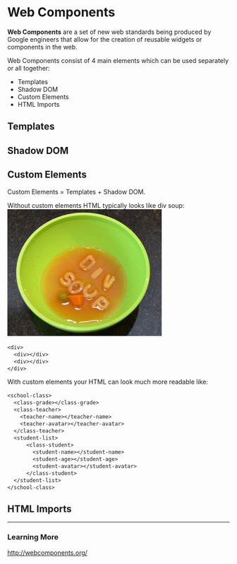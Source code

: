 # Web Components

**Web Components** are a set of new web standards being produced by Google engineers that allow for the creation of reusable widgets or components in the web. 

Web Components consist of 4 main elements which can be used separately or all together:

* Templates
* Shadow DOM
* Custom Elements
* HTML Imports


## Templates

## Shadow DOM





## Custom Elements

Custom Elements = Templates + Shadow DOM.

Without custom elements HTML typically looks like div soup:
![Div Soup](images/div-soup-resized.jpg)

```
<div>
  <div></div>
  <div></div>
</div>

```

With custom elements your HTML can look much more readable like:
```
<school-class>
  <class-grade></class-grade>
  <class-teacher>
    <teacher-name></teacher-name>
    <teacher-avatar></teacher-avatar>
  </class-teacher>
  <student-list>
      <class-student>
        <student-name></student-name>
        <student-age></student-age>
        <student-avatar></student-avatar>
      </class-student>
  </student-list>
</school-class>
```

## HTML Imports

---
### Learning More
http://webcomponents.org/







